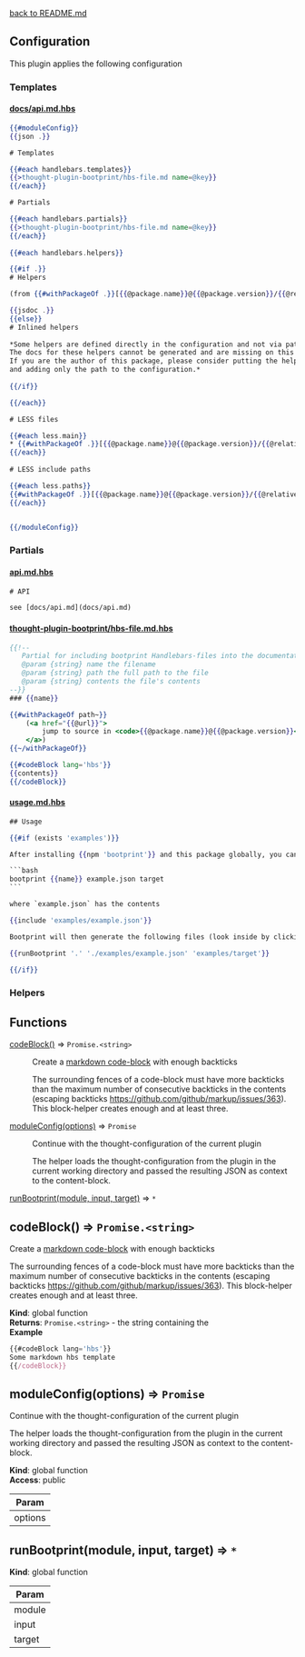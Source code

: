 [back to README.md](../README.md)

## Configuration 

This plugin applies the following configuration


### Templates

#### [docs/api.md.hbs](src/templates/docs/api.md.hbs)

```hbs
{{#moduleConfig}}
{{json .}}

# Templates

{{#each handlebars.templates}}
{{>thought-plugin-bootprint/hbs-file.md name=@key}}
{{/each}}

# Partials

{{#each handlebars.partials}}
{{>thought-plugin-bootprint/hbs-file.md name=@key}}    
{{/each}}
     
{{#each handlebars.helpers}}

{{#if .}}
# Helpers 

(from {{#withPackageOf .}}[{{@package.name}}@{{@package.version}}/{{@relativePath}}]({{@url}}){{/withPackageOf}})

{{jsdoc .}}
{{else}}
# Inlined helpers 
    
*Some helpers are defined directly in the configuration and not via path-reference to a module.
The docs for these helpers cannot be generated and are missing on this page.
If you are the author of this package, please consider putting the helpers into a distinct file
and adding only the path to the configuration.*
    
{{/if}}

{{/each}}

# LESS files

{{#each less.main}}
* {{#withPackageOf .}}[{{@package.name}}@{{@package.version}}/{{@relativePath}}]({{@url}}){{/withPackageOf}}  
{{/each}}
    
# LESS include paths

{{#each less.paths}}
{{#withPackageOf .}}[{{@package.name}}@{{@package.version}}/{{@relativePath}}]({{@url}}){{/withPackageOf}}
{{/each}}


{{/moduleConfig}}
```    


### Partials

#### [api.md.hbs](src/partials/api.md.hbs)

```hbs
# API

see [docs/api.md](docs/api.md)

```
#### [thought-plugin-bootprint/hbs-file.md.hbs](src/partials/thought-plugin-bootprint/hbs-file.md.hbs)

```hbs
{{!-- 
   Partial for including bootprint Handlebars-files into the documentation
   @param {string} name the filename
   @param {string} path the full path to the file
   @param {string} contents the file's contents
--}}
### {{name}}

{{#withPackageOf path~}}
    (<a href="{{@url}}">
        jump to source in <code>{{@package.name}}@{{@package.version}}</code>
    </a>)
{{~/withPackageOf}}

{{#codeBlock lang='hbs'}}
{{contents}}
{{/codeBlock}}


```
#### [usage.md.hbs](src/partials/usage.md.hbs)

````hbs
## Usage

{{#if (exists 'examples')}}

After installing {{npm 'bootprint'}} and this package globally, you can run bootprint with the command

```bash
bootprint {{name}} example.json target
```

where `example.json` has the contents

{{include 'examples/example.json'}}

Bootprint will then generate the following files (look inside by clicking on them).

{{runBootprint '.' './examples/example.json' 'examples/target'}} 

{{/if}}
````


### Helpers

## Functions

<dl>
<dt><a href="#codeBlock">codeBlock()</a> ⇒ <code>Promise.&lt;string&gt;</code></dt>
<dd><p>Create a <a href="http://daringfireball.net/projects/markdown/syntax#code">markdown code-block</a> with enough backticks</p>
<p>The surrounding fences of a code-block must have more backticks than the maximum number of
consecutive backticks in the contents (escaping backticks <a href="https://github.com/github/markup/issues/363">https://github.com/github/markup/issues/363</a>).
This block-helper creates enough and at least three.</p>
</dd>
<dt><a href="#moduleConfig">moduleConfig(options)</a> ⇒ <code>Promise</code></dt>
<dd><p>Continue with the thought-configuration of the current plugin</p>
<p>The helper loads the thought-configuration from the plugin in the current
working directory and passed the resulting JSON as context to
the content-block.</p>
</dd>
<dt><a href="#runBootprint">runBootprint(module, input, target)</a> ⇒ <code>*</code></dt>
<dd></dd>
</dl>

<a name="codeBlock"></a>

## codeBlock() ⇒ <code>Promise.&lt;string&gt;</code>
Create a [markdown code-block](http://daringfireball.net/projects/markdown/syntax#code) with enough backticks

The surrounding fences of a code-block must have more backticks than the maximum number of
consecutive backticks in the contents (escaping backticks https://github.com/github/markup/issues/363).
This block-helper creates enough and at least three.

**Kind**: global function  
**Returns**: <code>Promise.&lt;string&gt;</code> - the string containing the  
**Example**  
```js
{{#codeBlock lang='hbs'}}
Some markdown hbs template
{{/codeBlock}}
```
<a name="moduleConfig"></a>

## moduleConfig(options) ⇒ <code>Promise</code>
Continue with the thought-configuration of the current plugin

The helper loads the thought-configuration from the plugin in the current
working directory and passed the resulting JSON as context to
the content-block.

**Kind**: global function  
**Access**: public  

| Param |
| --- |
| options | 

<a name="runBootprint"></a>

## runBootprint(module, input, target) ⇒ <code>\*</code>
**Kind**: global function  

| Param |
| --- |
| module | 
| input | 
| target | 


    
